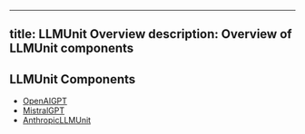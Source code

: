 
---
title: LLMUnit Overview
description: Overview of LLMUnit components
---
## LLMUnit Components
* [OpenAIGPT](/docs/components/llmunit/openaigpt/)
* [MistralGPT](/docs/components/llmunit/mistralgpt/)
* [AnthropicLLMUnit](/docs/components/llmunit/anthropicllmunit/)